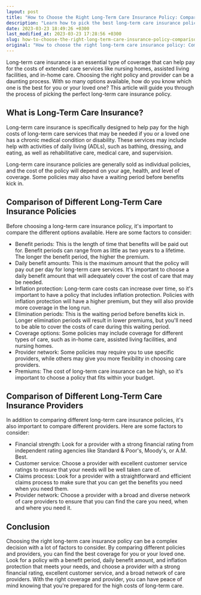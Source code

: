 ```yaml
---
layout: post
title: "How to Choose the Right Long-Term Care Insurance Policy: Comparison of Different Policies and Providers"
description: "Learn how to pick the best long-term care insurance policy by comparing different policies and providers. Read on to find out how to choose the perfect plan for you or your loved one."
date: 2023-03-23 18:49:26 +0300
last_modified_at: 2023-03-23 17:28:56 +0300
slug: how-to-choose-the-right-long-term-care-insurance-policy-comparison-of-different-policies-and-providers
original: "How to choose the right long-term care insurance policy: Comparison of different policies and providers."
---
```

Long-term care insurance is an essential type of coverage that can help pay for the costs of extended care services like nursing homes, assisted living facilities, and in-home care. Choosing the right policy and provider can be a daunting process. With so many options available, how do you know which one is the best for you or your loved one? This article will guide you through the process of picking the perfect long-term care insurance policy.

## What is Long-Term Care Insurance?

Long-term care insurance is specifically designed to help pay for the high costs of long-term care services that may be needed if you or a loved one has a chronic medical condition or disability. These services may include help with activities of daily living (ADLs), such as bathing, dressing, and eating, as well as rehabilitative care, medical care, and supervision.

Long-term care insurance policies are generally sold as individual policies, and the cost of the policy will depend on your age, health, and level of coverage. Some policies may also have a waiting period before benefits kick in.

## Comparison of Different Long-Term Care Insurance Policies

Before choosing a long-term care insurance policy, it's important to compare the different options available. Here are some factors to consider:

* Benefit periods: This is the length of time that benefits will be paid out for. Benefit periods can range from as little as two years to a lifetime. The longer the benefit period, the higher the premium.
* Daily benefit amounts: This is the maximum amount that the policy will pay out per day for long-term care services. It's important to choose a daily benefit amount that will adequately cover the cost of care that may be needed.
* Inflation protection: Long-term care costs can increase over time, so it's important to have a policy that includes inflation protection. Policies with inflation protection will have a higher premium, but they will also provide more coverage in the long run.
* Elimination periods: This is the waiting period before benefits kick in. Longer elimination periods will result in lower premiums, but you'll need to be able to cover the costs of care during this waiting period.
* Coverage options: Some policies may include coverage for different types of care, such as in-home care, assisted living facilities, and nursing homes.
* Provider network: Some policies may require you to use specific providers, while others may give you more flexibility in choosing care providers.
* Premiums: The cost of long-term care insurance can be high, so it's important to choose a policy that fits within your budget.

## Comparison of Different Long-Term Care Insurance Providers

In addition to comparing different long-term care insurance policies, it's also important to compare different providers. Here are some factors to consider:

* Financial strength: Look for a provider with a strong financial rating from independent rating agencies like Standard & Poor's, Moody's, or A.M. Best.
* Customer service: Choose a provider with excellent customer service ratings to ensure that your needs will be well taken care of.
* Claims process: Look for a provider with a straightforward and efficient claims process to make sure that you can get the benefits you need when you need them.
* Provider network: Choose a provider with a broad and diverse network of care providers to ensure that you can find the care you need, when and where you need it.

## Conclusion

Choosing the right long-term care insurance policy can be a complex decision with a lot of factors to consider. By comparing different policies and providers, you can find the best coverage for you or your loved one. Look for a policy with a benefit period, daily benefit amount, and inflation protection that meets your needs, and choose a provider with a strong financial rating, excellent customer service, and a broad network of care providers. With the right coverage and provider, you can have peace of mind knowing that you're prepared for the high costs of long-term care.